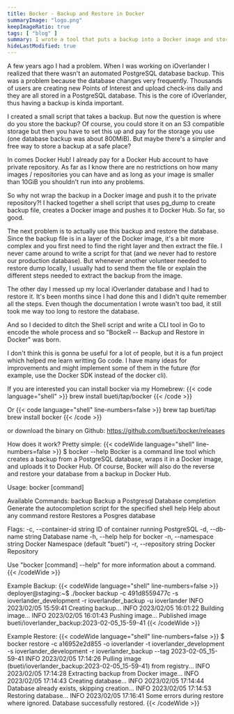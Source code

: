 ```yaml
---
title: Bocker - Backup and Restore in Docker
summaryImage: "logo.png"
keepImageRatio: true
tags: [ "blog" ]
summary: I wrote a tool that puts a backup into a Docker image and stores it on a private repo in Docker Hub.
hideLastModified: true
---
```


A few years ago I had a problem. When I was working on iOverlander I realized that there wasn't an automated PostgreSQL database backup. This was a problem because the database changes very frequently.  Thousands of users are creating new Points of Interest and upload check-ins daily and they are all stored in a PostgreSQL database. This is the core of iOverlander, thus having a backup is kinda important.

I created a small script that takes a backup. But now the question is where do you store the backup?
Of course, you could store it on an S3 compatible storage but then you have to set this up and pay for the storage you use (one database backup was about 800MiB).
But maybe there's a simpler and free way to store a backup at a safe place?

In comes Docker Hub! I already pay for a Docker Hub account to have private repository. As far as I know there are no restrictions on how many images / repositories you can have and as long as your image is smaller than 10GiB you shouldn't run into any problems.

So why not wrap the backup in a Docker image and push it to the private repository?! 
I hacked together a shell script that uses pg_dump to create backup file, creates a Docker image and pushes it to Docker Hub.
So far, so good.

The next problem is to actually use this backup and restore the database. Since the backup file is in a layer of the Docker image, it's a bit more complex and you first need to find the right layer and then extract the file. I never came around to write a script for that (and we never had to restore our production database). But whenever another volunteer needed to restore dump locally, I usually had to send them the file or explain the different steps needed to extract the backup from the image.

The other day I messed up my local iOverlander database and I had to restore it. It's been months since I had done this and I didn't quite remember all the steps.  Even though the documentation I wrote wasn't too bad, it still took me way too long to restore the database.

And so I decided to ditch the Shell script and write a CLI tool in Go to encode the whole process and so "BockeR -- Backup and Restore in Docker" was born.

I don't think this is gonna be useful for a lot of people, but it is a fun project which helped me learn writting Go code. I have many ideas for improvements and might implement some of them in the future (for example, use the Docker SDK instead of the docker cli).

If you are interested you can install bocker via my Homebrew:
{{< code language="shell" >}}
brew install bueti/tap/bocker
{{< /code >}}

Or
{{< code language="shell" line-numbers=false >}}
brew tap bueti/tap
brew install bocker
{{< /code >}}

or download the binary on Github: https://github.com/bueti/bocker/releases

How does it work? Pretty simple:
{{< codeWide language="shell" line-numbers=false >}}
$ bocker --help
Bocker is a command line tool which creates a backup from a PostgreSQL database, 
wraps it in a Docker image, and uploads it to Docker Hub. 
Of course, Bocker will also do the reverse and restore your database from a backup in Docker Hub.

Usage:
  bocker [command]

Available Commands:
  backup      Backup a Postgresql Database
  completion  Generate the autocompletion script for the specified shell
  help        Help about any command
  restore     Restores a Posgres database

Flags:
  -c, --container-id string   ID of container running PostgreSQL
  -d, --db-name string        Database name
  -h, --help                  help for bocker
  -n, --namespace string      Docker Namespace (default "bueti")
  -r, --repository string     Docker Repository

Use "bocker [command] --help" for more information about a command.
{{< /codeWide >}}

Example Backup:
{{< codeWide language="shell" line-numbers=false >}}
deployer@staging:~$ ./bocker backup -c 491d8559477c -s ioverlander_development -r ioverlander_backup -u ioverlander
INFO	2023/02/05 15:59:41 Creating backup...
INFO	2023/02/05 16:01:22 Building image...
INFO	2023/02/05 16:01:43 Pushing image...
Published image bueti/ioverlander_backup:2023-02-05_15-59-41
{{< /codeWide >}}

Example Restore:
{{< codeWide language="shell" line-numbers=false >}}
$ bocker restore -c a16952e2d855 -o ioverlander -t ioverlander_development \
    -s ioverlander_development -r ioverlander_backup --tag 2023-02-05_15-59-41
INFO    2023/02/05 17:14:26 Pulling image (bueti/ioverlander_backup:2023-02-05_15-59-41) from registry...
INFO    2023/02/05 17:14:28 Extracting backup from Docker image...
INFO    2023/02/05 17:14:43 Creating database...
INFO    2023/02/05 17:14:44 Database already exists, skipping creation...
INFO    2023/02/05 17:14:53 Restoring database...
INFO    2023/02/05 17:16:41 Some errors during restore where ignored.
Database successfully restored.
{{< /codeWide >}}
